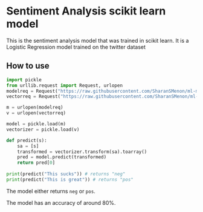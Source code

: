 # Sentiment Analysis scikit learn model

This is the sentiment analysis model that was trained in scikit learn. It is a Logistic Regression model trained on the twitter dataset

## How to use

```py
import pickle
from urllib.request import Request, urlopen
modelreq = Request("https://raw.githubusercontent.com/SharanSMenon/ml-models/master/sentiment_analysis/scikit-learn/sentiment_model.p") # Getting the model
vectorreq = Request("https://raw.githubusercontent.com/SharanSMenon/ml-models/master/sentiment_analysis/scikit-learn/vectorizer.p") # Getting the vectorizer

m = urlopen(modelreq)
v = urlopen(vectorreq)

model = pickle.load(m)
vectorizer = pickle.load(v)

def predict(s):
    sa = [s]
    transformed = vectorizer.transform(sa).toarray()
    pred = model.predict(transformed)
    return pred[0]
    
print(predict("This sucks")) # returns "neg"
print(predict("This is great")) # returns "pos"
```

The model either returns `neg` or `pos`.

The model has an accuracy of around 80%.
